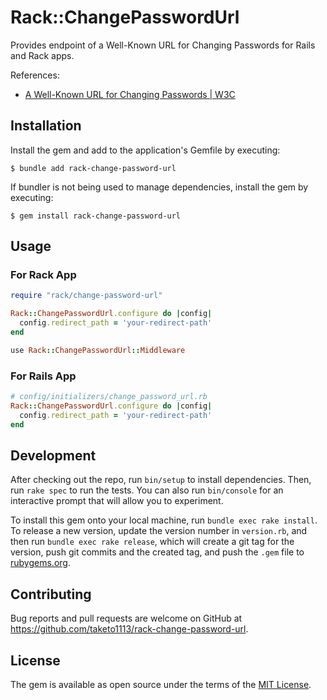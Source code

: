 # Rack::ChangePasswordUrl

Provides endpoint of a Well-Known URL for Changing Passwords for Rails and Rack apps.

References:
* [A Well-Known URL for Changing Passwords | W3C](https://www.w3.org/TR/change-password-url/)

## Installation

Install the gem and add to the application's Gemfile by executing:

    $ bundle add rack-change-password-url

If bundler is not being used to manage dependencies, install the gem by executing:

    $ gem install rack-change-password-url

## Usage
### For Rack App

```ruby
require "rack/change-password-url"

Rack::ChangePasswordUrl.configure do |config|
  config.redirect_path = 'your-redirect-path'
end

use Rack::ChangePasswordUrl::Middleware
```

### For Rails App

```ruby
# config/initializers/change_password_url.rb
Rack::ChangePasswordUrl.configure do |config|
  config.redirect_path = 'your-redirect-path'
end
```

## Development

After checking out the repo, run `bin/setup` to install dependencies. Then, run `rake spec` to run the tests. You can also run `bin/console` for an interactive prompt that will allow you to experiment.

To install this gem onto your local machine, run `bundle exec rake install`. To release a new version, update the version number in `version.rb`, and then run `bundle exec rake release`, which will create a git tag for the version, push git commits and the created tag, and push the `.gem` file to [rubygems.org](https://rubygems.org).

## Contributing

Bug reports and pull requests are welcome on GitHub at https://github.com/taketo1113/rack-change-password-url.

## License

The gem is available as open source under the terms of the [MIT License](https://opensource.org/licenses/MIT).

